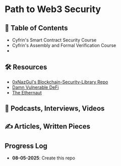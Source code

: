 # Path to Web3 Security

## 📖 Table of Contents

- Cyfrin's Smart Contract Security Course
- Cyfrin's Assembly and Formal Verification Course
-

## 🛠️ Resources

- [0xNazGul's Blockchain-Security-Library Repo](https://github.com/0xNazgul/Blockchain-Security-Library)
- [Damn Vulnerable DeFi](https://www.damnvulnerabledefi.xyz/)
- [The Ethernaut](https://ethernaut.openzeppelin.com/)

## 🎤 Podcasts, Interviews, Videos

## ✍️ Articles, Written Pieces

## Progress Log

- **08-05-2025**: Create this repo
